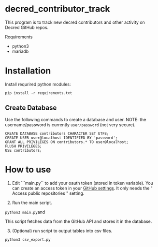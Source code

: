 # decred_contributor_track

This program is to track new decred contributors and other activity on Decred GitHub repos.

Requirements

* python3
* mariadb

# Installation

Install requrired python modules:

```pip install -r requirements.txt```

## Create Database

Use the following commands to create a database and user. NOTE: the username/password is currently ```user/password``` (not very secure). 

```
CREATE DATABASE contributors CHARACTER SET UTF8;
CREATE USER user@localhost IDENTIFIED BY 'password';
GRANT ALL PRIVILEGES ON contributors.* TO user@localhost;
FLUSH PRIVILEGES;
USE contributors;
```

# How to use

1. Edit ```main.py`` to add your oauth token (stored in token variable). You can create an access token in your [GitHub settings](https://github.com/settings/tokens). It only needs the " Access public repositories " setting.

2. Run the main script.

```python3 main.py```and 

This script fetches data from the GitHub API and stores it in the database.

3. (Optional) run script to output tables into csv files. 

```python3 csv_export.py```
